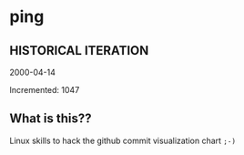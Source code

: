 # ping

## HISTORICAL ITERATION
2000-04-14

Incremented: 1047

## What is this?? 
Linux skills to hack the github commit visualization chart `;-)`
